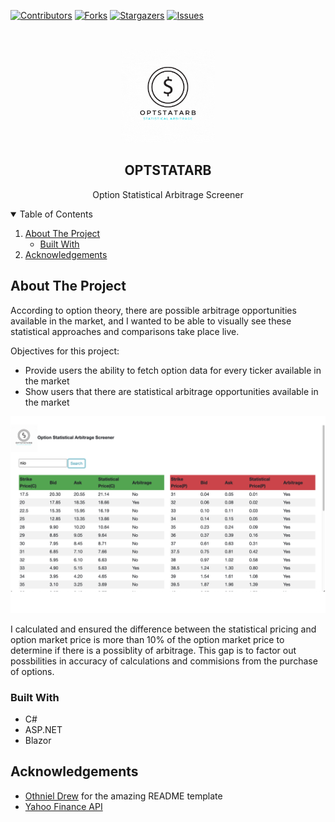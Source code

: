 [![Contributors][contributors-shield]][contributors-url]
[![Forks][forks-shield]][forks-url]
[![Stargazers][stars-shield]][stars-url]
[![Issues][issues-shield]][issues-url]

<!-- PROJECT LOGO -->
<br />
<p align="center">
  <a href="https://github.com/othneildrew/Best-README-Template">
    <img src="https://github.com/ngqinzhe/OptStatArb/blob/master/OptStatArbApp/wwwroot/images/logo.gif" width="150" height="150">
  </a>

  <h2 align="center">OPTSTATARB</h2>

  <p align="center">
    Option Statistical Arbitrage Screener
  </p>
</p>



<!-- TABLE OF CONTENTS -->
<details open="open">
  <summary>Table of Contents</summary>
  <ol>
    <li>
      <a href="#about-the-project">About The Project</a>
      <ul>
        <li><a href="#built-with">Built With</a></li>
      </ul>
    </li>
    <li><a href="#acknowledgements">Acknowledgements</a></li>
  </ol>
</details>



<!-- ABOUT THE PROJECT -->
## About The Project

According to option theory, there are possible arbitrage opportunities available in the market, and I wanted to be able to visually see these statistical approaches and comparisons take place live.

Objectives for this project:
* Provide users the ability to fetch option data for every ticker available in the market
* Show users that there are statistical arbitrage opportunities available in the market

<img src="https://github.com/ngqinzhe/OptStatArb/blob/master/OptStatArbApp/wwwroot/images/example2.png">

I calculated and ensured the difference between the statistical pricing and option market price is more than 10% of the option market price to determine if there is a possiblity of arbitrage. This gap is to factor out possbilities in accuracy of calculations and commisions from the purchase of options.

### Built With

* C#
* ASP.NET 
* Blazor

<!-- ACKNOWLEDGEMENTS -->
## Acknowledgements
* [Othniel Drew](https://github.com/othneildrew) for the amazing README template
* [Yahoo Finance API](https://rapidapi.com/apidojo/api/yahoo-finance1)



<!-- MARKDOWN LINKS & IMAGES -->
<!-- https://www.markdownguide.org/basic-syntax/#reference-style-links -->
[contributors-shield]: https://img.shields.io/github/contributors/ngqinzhe/OptStatArb.svg?style=for-the-badge
[contributors-url]: https://github.com/ngqinzhe/OptStatArb/contributors
[forks-shield]: https://img.shields.io/github/forks/ngqinzhe/OptStatArb.svg?style=for-the-badge
[forks-url]: https://github.com/ngqinzhe/OptStatArb/network/members
[stars-shield]: https://img.shields.io/github/stars/ngqinzhe/OptStatArb.svg?style=for-the-badge
[stars-url]: https://github.com/ngqinzhe/OptStatArb/stargazers
[issues-shield]: https://img.shields.io/github/issues/ngqinzhe/OptStatArb.svg?style=for-the-badge
[issues-url]: https://github.com/ngqinzhe/OptStatArb/issues
